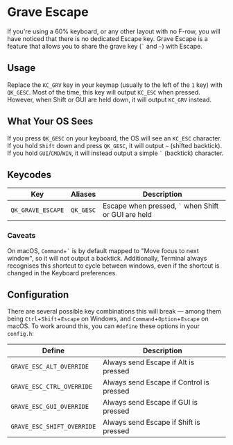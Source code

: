# Grave Escape

If you're using a 60% keyboard, or any other layout with no F-row, you will have noticed that there is no dedicated Escape key. Grave Escape is a feature that allows you to share the grave key (<code>&#96;</code> and `~`) with Escape.

## Usage

Replace the `KC_GRV` key in your keymap (usually to the left of the `1` key) with `QK_GESC`. Most of the time, this key will output `KC_ESC` when pressed. However, when Shift or GUI are held down, it will output `KC_GRV` instead.

## What Your OS Sees

If you press `QK_GESC` on your keyboard, the OS will see an `KC_ESC` character. If you hold `Shift` down and press `QK_GESC`, it will output `~` (shifted backtick). If you hold `GUI`/`CMD`/`WIN`, it will instead output a simple <code>&#96;</code> (backtick) character.

## Keycodes

|Key              |Aliases  |Description                                                       |
|-----------------|---------|------------------------------------------------------------------|
|`QK_GRAVE_ESCAPE`|`QK_GESC`|Escape when pressed, <code>&#96;</code> when Shift or GUI are held|

### Caveats

On macOS, `Command`+<code>&#96;</code> is by default mapped to "Move focus to next window", so it will not output a backtick. Additionally, Terminal always recognises this shortcut to cycle between windows, even if the shortcut is changed in the Keyboard preferences.

## Configuration

There are several possible key combinations this will break — among them being `Ctrl`+`Shift`+`Escape` on Windows, and `Command`+`Option`+`Escape` on macOS. To work around this, you can `#define` these options in your `config.h`:

|Define                    |Description                              |
|--------------------------|-----------------------------------------|
|`GRAVE_ESC_ALT_OVERRIDE`  |Always send Escape if Alt is pressed     |
|`GRAVE_ESC_CTRL_OVERRIDE` |Always send Escape if Control is pressed |
|`GRAVE_ESC_GUI_OVERRIDE`  |Always send Escape if GUI is pressed     |
|`GRAVE_ESC_SHIFT_OVERRIDE`|Always send Escape if Shift is pressed   |

